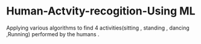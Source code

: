 # Human-Actvity-recogition-Using ML
Applying various algorithms to find 4 activities(sitting , standing , dancing ,Running) performed by the humans . 
